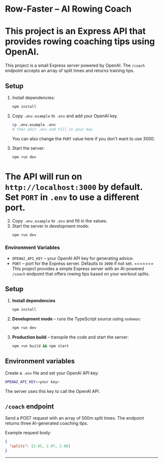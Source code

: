 # Row-Faster – AI Rowing Coach


This project is an Express API that provides rowing coaching tips using OpenAI.
=======

This project is a small Express server powered by OpenAI. The `/coach` endpoint accepts an array of split times and returns training tips.


## Setup

1. Install dependencies:
   ```bash
   npm install
   ```

2. Copy `.env.example` to `.env` and add your OpenAI key.
   ```bash
   cp .env.example .env
   # then edit .env and fill in your key
   ```
   You can also change the `PORT` value here if you don't want to use 3000.
3. Start the server:
   ```bash
   npm run dev
   ```

The API will run on `http://localhost:3000` by default. Set `PORT` in `.env` to use a different port.
=======
2. Copy `.env.example` to `.env` and fill in the values.
3. Start the server in development mode:
   ```bash
   npm run dev
   ```

### Environment Variables

- `OPENAI_API_KEY` – your OpenAI API key for generating advice.
- `PORT` – port for the Express server. Defaults to `3000` if not set.
=======
This project provides a simple Express server with an AI-powered `/coach` endpoint that offers rowing tips based on your workout splits.

## Setup

1. **Install dependencies**
   ```bash
   npm install
   ```
2. **Development mode** – runs the TypeScript source using `nodemon`:
   ```bash
   npm run dev
   ```
3. **Production build** – transpile the code and start the server:
   ```bash
   npm run build && npm start
   ```

## Environment variables

Create a `.env` file and set your OpenAI API key:

```bash
OPENAI_API_KEY=<your key>
```

The server uses this key to call the OpenAI API.

## `/coach` endpoint

Send a POST request with an array of 500m split times. The endpoint returns three AI-generated coaching tips.

Example request body:
```json
{
  "splits": [2.05, 2.07, 2.08]
}
```

---


